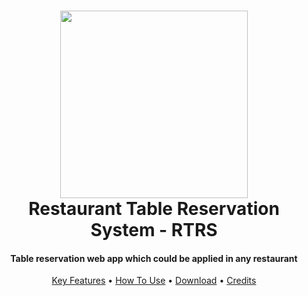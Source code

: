 <h1 align="center">
<img src="https://github.com/slavyanHristov/restaurant-table-reservation-system/blob/feature/readme/screenshots/rtrs.png" width="300" />
<br>
Restaurant Table Reservation System - RTRS
<br>
</h1>

<h4 align="center">Table reservation web app which could be applied in any restaurant</h4>

<p align="center">
      <a href="#key-features">Key Features</a> •
  <a href="#how-to-use">How To Use</a> •
  <a href="#download">Download</a> •
  <a href="#credits">Credits</a>
</p>
